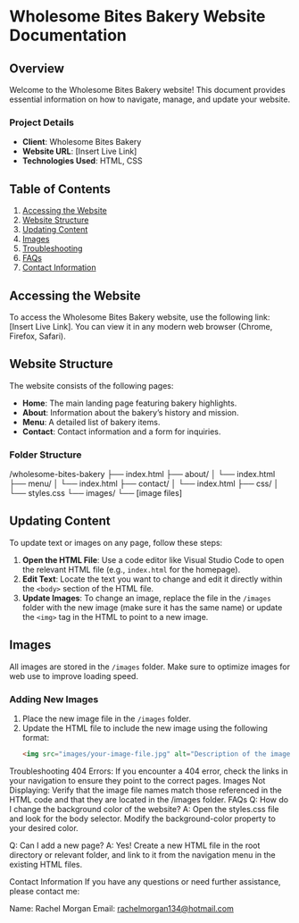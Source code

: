 # Wholesome Bites Bakery Website Documentation

## Overview
Welcome to the Wholesome Bites Bakery website! This document provides essential information on how to navigate, manage, and update your website.

### Project Details
- **Client**: Wholesome Bites Bakery
- **Website URL**: [Insert Live Link]
- **Technologies Used**: HTML, CSS

## Table of Contents
1. [Accessing the Website](#accessing-the-website)
2. [Website Structure](#website-structure)
3. [Updating Content](#updating-content)
4. [Images](#images)
5. [Troubleshooting](#troubleshooting)
6. [FAQs](#faqs)
7. [Contact Information](#contact-information)

## Accessing the Website
To access the Wholesome Bites Bakery website, use the following link: [Insert Live Link]. You can view it in any modern web browser (Chrome, Firefox, Safari).

## Website Structure
The website consists of the following pages:
- **Home**: The main landing page featuring bakery highlights.
- **About**: Information about the bakery’s history and mission.
- **Menu**: A detailed list of bakery items.
- **Contact**: Contact information and a form for inquiries.

### Folder Structure
/wholesome-bites-bakery ├── index.html ├── about/ │ └── index.html ├── menu/ │ └── index.html ├── contact/ │ └── index.html ├── css/ │ └── styles.css └── images/ └── [image files]


## Updating Content
To update text or images on any page, follow these steps:

1. **Open the HTML File**: Use a code editor like Visual Studio Code to open the relevant HTML file (e.g., `index.html` for the homepage).
2. **Edit Text**: Locate the text you want to change and edit it directly within the `<body>` section of the HTML file.
3. **Update Images**: To change an image, replace the file in the `/images` folder with the new image (make sure it has the same name) or update the `<img>` tag in the HTML to point to a new image.

## Images
All images are stored in the `/images` folder. Make sure to optimize images for web use to improve loading speed.

### Adding New Images
1. Place the new image file in the `/images` folder.
2. Update the HTML file to include the new image using the following format:
   ```html
   <img src="images/your-image-file.jpg" alt="Description of the image">
   
Troubleshooting
404 Errors: If you encounter a 404 error, check the links in your navigation to ensure they point to the correct pages.
Images Not Displaying: Verify that the image file names match those referenced in the HTML code and that they are located in the /images folder.
FAQs
Q: How do I change the background color of the website?
A: Open the styles.css file and look for the body selector. Modify the background-color property to your desired color.

Q: Can I add a new page?
A: Yes! Create a new HTML file in the root directory or relevant folder, and link to it from the navigation menu in the existing HTML files.

Contact Information
If you have any questions or need further assistance, please contact me:

Name: Rachel Morgan 
Email: rachelmorgan134@hotmail.com
